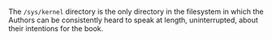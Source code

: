 The `/sys/kernel` directory is the only directory in the filesystem in which the Authors can be consistently heard to speak at length, uninterrupted, about their intentions for the book.